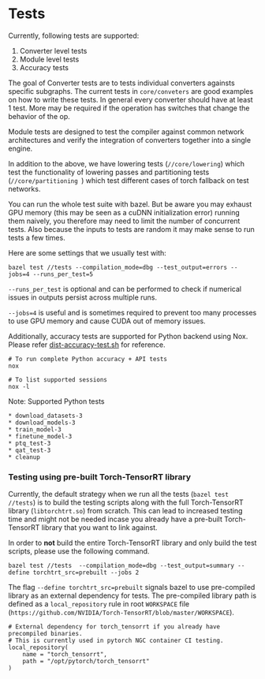 # Tests

Currently, following tests are supported:
1. Converter level tests
2. Module level tests
3. Accuracy tests

The goal of Converter tests are to tests individual converters againsts specific subgraphs. The current tests in `core/conveters` are good examples on how to write these tests. In general every converter should have at least 1 test. More may be required if the operation has switches that change the behavior of the op.

Module tests are designed to test the compiler against common network architectures and verify the integration of converters together into a single engine.

In addition to the above, we have lowering tests (`//core/lowering`) which test the functionality of lowering passes and partitioning tests (`//core/partitioning `) which test different cases of torch fallback on test networks.

You can run the whole test suite with bazel. But be aware you may exhaust GPU memory (this may be seen as a cuDNN initialization error) running them naively, you therefore may need to limit the number of concurrent tests. Also because the inputs to tests are random it may make sense to run tests a few times.

Here are some settings that we usually test with:

```
bazel test //tests --compilation_mode=dbg --test_output=errors --jobs=4 --runs_per_test=5
```

`--runs_per_test` is optional and can be performed to check if numerical issues in outputs persist across multiple runs.

`--jobs=4` is useful and is sometimes required to prevent too many processes to use GPU memory and cause CUDA out of memory issues.

Additionally, accuracy tests are supported for Python backend using Nox. Please refer [dist-accuracy-test.sh](../docker/dist-accuracy-test.sh) for reference.
```
# To run complete Python accuracy + API tests
nox

# To list supported sessions
nox -l
```

Note: Supported Python tests
```
* download_datasets-3
* download_models-3
* train_model-3
* finetune_model-3
* ptq_test-3
* qat_test-3
* cleanup
```
### Testing using pre-built Torch-TensorRT library

Currently, the default strategy when we run all the tests (`bazel test //tests`) is to build the testing scripts along with the full Torch-TensorRT library (`libtorchtrt.so`) from scratch. This can lead to increased testing time and might not be needed incase you already have a pre-built Torch-TensorRT library that you want to link against.

In order to **not** build the entire Torch-TensorRT library and only build the test scripts, please use the following command.

```
bazel test //tests  --compilation_mode=dbg --test_output=summary --define torchtrt_src=prebuilt --jobs 2
```

 The flag `--define torchtrt_src=prebuilt` signals bazel to use pre-compiled library as an external dependency for tests. The pre-compiled library path is defined as a `local_repository` rule in root `WORKSPACE` file (`https://github.com/NVIDIA/Torch-TensorRT/blob/master/WORKSPACE`).

```
# External dependency for torch_tensorrt if you already have precompiled binaries.
# This is currently used in pytorch NGC container CI testing.
local_repository(
    name = "torch_tensorrt",
    path = "/opt/pytorch/torch_tensorrt"
)
```
